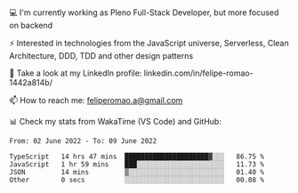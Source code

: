 💻 I'm currently working as Pleno Full-Stack Developer, but more focused on backend

⚡ Interested in technologies from the JavaScript universe, Serverless, Clean Architecture, DDD, TDD and other design patterns

👥 Take a look at my LinkedIn profile: linkedin.com/in/felipe-romao-1442a814b/

📫 How to reach me: feliperomao.a@gmail.com

📊 Check my stats from WakaTime (VS Code) and GitHub:

<!--START_SECTION:waka-->

```text
From: 02 June 2022 - To: 09 June 2022

TypeScript   14 hrs 47 mins  █████████████████████▓░░░   86.75 %
JavaScript   1 hr 59 mins    ███░░░░░░░░░░░░░░░░░░░░░░   11.73 %
JSON         14 mins         ▒░░░░░░░░░░░░░░░░░░░░░░░░   01.40 %
Other        0 secs          ░░░░░░░░░░░░░░░░░░░░░░░░░   00.08 %
```

<!--END_SECTION:waka-->
